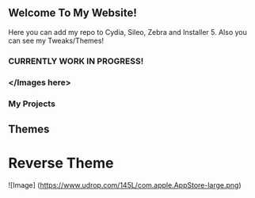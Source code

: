 ## Welcome To My Website!

Here you can add my repo to Cydia, Sileo, Zebra and Installer 5. Also you can see my Tweaks/Themes!



### CURRENTLY WORK IN PROGRESS!










### </Images here>


### My Projects

## Themes

# Reverse Theme

![Image] (https://www.udrop.com/145L/com.apple.AppStore-large.png)
